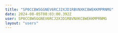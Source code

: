 ```yaml
---
title: "SP0CCBWSGGNEV6RCJ2XJD1RBVNXKC8WEKKMPRNMG"
date: 2024-08-05T08:03:00.392Z
user: SP0CCBWSGGNEV6RCJ2XJD1RBVNXKC8WEKKMPRNMG
layout: "users"
---
```

    